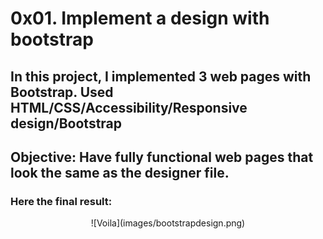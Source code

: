 # **0x01. Implement a design with bootstrap**

## In this project, I implemented 3 web pages with Bootstrap. Used HTML/CSS/Accessibility/Responsive design/Bootstrap

## Objective: Have fully functional web pages that look the same as the designer file.

### Here the final result:

<p align="center">
    ![Voila](images/bootstrapdesign.png)
</p>